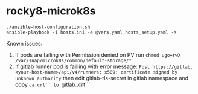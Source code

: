 # rocky8-microk8s

```./ansible-host-configuration.sh```  
```ansible-playbook -i hosts.ini -e @vars.yaml hosts_setup.yaml -K```


Known issues:
1. If pods are failing with Permission denied on PV run ```chmod ugo+rwX /var/snap/microk8s/common/default-storage/*```
2. If gitlab runner pod is failling with error message: ```Post https://gitlab.<your-host-name>/api/v4/runners: x509: certificate signed by unknown authority``` then edit gitlab-tls-secret in gitlab namespace and copy ```ca.crt`` to ```gitlab.<your-host-name>.crt```
